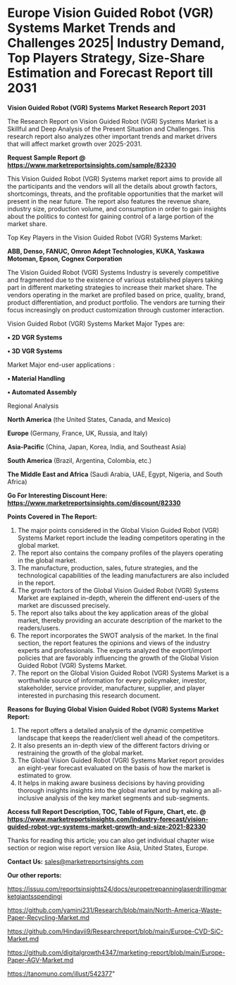 # Europe Vision Guided Robot (VGR) Systems Market Trends and Challenges 2025| Industry Demand, Top Players Strategy, Size-Share Estimation and Forecast Report till 2031

<strong>Vision Guided Robot (VGR) Systems Market Research Report 2031</strong>

The Research Report on Vision Guided Robot (VGR) Systems Market is a Skillful and Deep Analysis of the Present Situation and Challenges. This research report also analyzes other important trends and market drivers that will affect market growth over 2025-2031.

<strong>Request Sample Report @ <a href=https://www.marketreportsinsights.com/sample/82330>https://www.marketreportsinsights.com/sample/82330</a></strong>

This Vision Guided Robot (VGR) Systems market report aims to provide all the participants and the vendors will all the details about growth factors, shortcomings, threats, and the profitable opportunities that the market will present in the near future. The report also features the revenue share, industry size, production volume, and consumption in order to gain insights about the politics to contest for gaining control of a large portion of the market share.

Top Key Players in the Vision Guided Robot (VGR) Systems Market:

<strong>ABB, Denso, FANUC, Omron Adept Technologies, KUKA, Yaskawa Motoman, Epson, Cognex Corporation</strong>

The Vision Guided Robot (VGR) Systems Industry is severely competitive and fragmented due to the existence of various established players taking part in different marketing strategies to increase their market share. The vendors operating in the market are profiled based on price, quality, brand, product differentiation, and product portfolio. The vendors are turning their focus increasingly on product customization through customer interaction.

Vision Guided Robot (VGR) Systems Market Major Types are:

<strong>• 2D VGR Systems

• 3D VGR Systems</strong>

Market Major end-user applications :

<strong>• Material Handling

• Automated Assembly</strong>

Regional Analysis

</u><strong><b>North America</b></strong> (the United States, Canada, and Mexico)

<strong><b>Europe </b></strong>(Germany, France, UK, Russia, and Italy)

<strong><b>Asia-Pacific</b></strong> (China, Japan, Korea, India, and Southeast Asia)

<strong><b>South America</b></strong> (Brazil, Argentina, Colombia, etc.)

<strong><b>The Middle East and Africa</b></strong> (Saudi Arabia, UAE, Egypt, Nigeria, and South Africa)

<strong>Go For Interesting Discount Here: <a href=https://www.marketreportsinsights.com/discount/82330>https://www.marketreportsinsights.com/discount/82330</a></strong>

<strong>Points Covered in The Report:</strong>
<ol>
  <li>The major points considered in the Global Vision Guided Robot (VGR) Systems Market report include the leading competitors operating in the global market.</li>
  <li>The report also contains the company profiles of the players operating in the global market.</li>
  <li>The manufacture, production, sales, future strategies, and the technological capabilities of the leading manufacturers are also included in the report.</li>
  <li>The growth factors of the Global Vision Guided Robot (VGR) Systems Market are explained in-depth, wherein the different end-users of the market are discussed precisely.</li>
  <li>The report also talks about the key application areas of the global market, thereby providing an accurate description of the market to the readers/users.</li>
  <li>The report incorporates the SWOT analysis of the market. In the final section, the report features the opinions and views of the industry experts and professionals. The experts analyzed the export/import policies that are favorably influencing the growth of the Global Vision Guided Robot (VGR) Systems Market.</li>
  <li>The report on the Global Vision Guided Robot (VGR) Systems Market is a worthwhile source of information for every policymaker, investor, stakeholder, service provider, manufacturer, supplier, and player interested in purchasing this research document.</li>
</ol>
<strong>Reasons for Buying Global Vision Guided Robot (VGR) Systems Market Report:</strong>

<ol>
  <li>The report offers a detailed analysis of the dynamic competitive landscape that keeps the reader/client well ahead of the competitors.</li>
  <li>It also presents an in-depth view of the different factors driving or restraining the growth of the global market.</li>
  <li>The Global Vision Guided Robot (VGR) Systems Market report provides an eight-year forecast evaluated on the basis of how the market is estimated to grow.</li>
  <li>It helps in making aware business decisions by having providing thorough insights insights into the global market and by making an all-inclusive analysis of the key market segments and sub-segments.</li>
</ol>
<strong>Access full Report Description, TOC, Table of Figure, Chart, etc. @ <a href=https://www.marketreportsinsights.com/industry-forecast/vision-guided-robot-vgr-systems-market-growth-and-size-2021-82330>https://www.marketreportsinsights.com/industry-forecast/vision-guided-robot-vgr-systems-market-growth-and-size-2021-82330</a></strong>


Thanks for reading this article; you can also get individual chapter wise section or region wise report version like Asia, United States, Europe.

<strong>Contact Us:</strong>
sales@marketreportsinsights.com

<strong>Our other reports:</strong>

<a href=https://issuu.com/reportsinsights24/docs/europetrepanninglaserdrillingmarketgiantsspendingi>https://issuu.com/reportsinsights24/docs/europetrepanninglaserdrillingmarketgiantsspendingi</a>

<a href=https://github.com/yamini231/Research/blob/main/North-America-Waste-Paper-Recycling-Market.md>https://github.com/yamini231/Research/blob/main/North-America-Waste-Paper-Recycling-Market.md</a>

<a href=https://github.com/Hindavii9/Researchreport/blob/main/Europe-CVD-SiC-Market.md>https://github.com/Hindavii9/Researchreport/blob/main/Europe-CVD-SiC-Market.md</a>

<a href=https://github.com/digitalgrowth4347/marketing-report/blob/main/Europe-Paper-AGV-Market.md>https://github.com/digitalgrowth4347/marketing-report/blob/main/Europe-Paper-AGV-Market.md</a>

<a href=https://tanomuno.com/illust/542377>https://tanomuno.com/illust/542377</a>"
